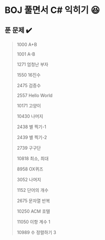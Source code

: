 # BOJ 풀면서 C# 익히기 :satisfied:

## 푼 문제 :heavy_check_mark:

>1000	A+B
>
>1001	A-B
>
>1271	엄청난 부자
>
>1550	16진수
>
>2475	검증수
>
>2557	Hello World
>
>10171	고양이
>
>10430	나머지
>
>2438	별 찍기-1
>
>2439	별 찍기-2
>
>2739	구구단
>
>10818	최소, 최대
>
>8958	OX퀴즈
>
>3052	나머지
>
>1152	단어의 개수
>
>2675	문자열 반복
>
>10250	ACM 호텔
>
>11050	이항 계수 1
>
>10989	수 정렬하기 3

